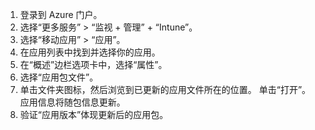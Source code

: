 
1. 登录到 Azure 门户。  
2. 选择“更多服务” > “监视 + 管理” + “Intune”。  
3. 选择“移动应用” > “应用”。
4. 在应用列表中找到并选择你的应用。  
5. 在“概述”边栏选项卡中，选择“属性”。  
5. 选择“应用包文件”。  
6. 单击文件夹图标，然后浏览到已更新的应用文件所在的位置。 单击“打开”。 应用信息将随包信息更新。  
8. 验证“应用版本”体现更新后的应用包。  
